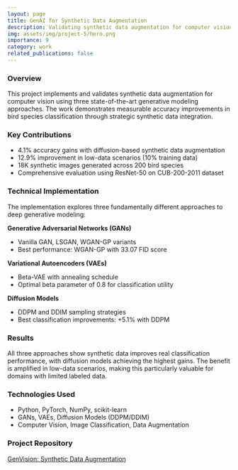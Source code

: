 ```yaml
---
layout: page
title: GenAI for Synthetic Data Augmentation
description: Validating synthetic data augmentation for computer vision with measurable accuracy improvements
img: assets/img/project-5/hero.png
importance: 9
category: work
related_publications: false
---
```


### Overview

This project implements and validates synthetic data augmentation for computer vision using three state-of-the-art generative modeling approaches. The work demonstrates measurable accuracy improvements in bird species classification through strategic synthetic data integration.

### Key Contributions

- 4.1% accuracy gains with diffusion-based synthetic data augmentation
- 12.9% improvement in low-data scenarios (10% training data)
- 18K synthetic images generated across 200 bird species
- Comprehensive evaluation using ResNet-50 on CUB-200-2011 dataset

### Technical Implementation

The implementation explores three fundamentally different approaches to deep generative modeling:

**Generative Adversarial Networks (GANs)**
- Vanilla GAN, LSGAN, WGAN-GP variants
- Best performance: WGAN-GP with 33.07 FID score

**Variational Autoencoders (VAEs)**  
- Beta-VAE with annealing schedule
- Optimal beta parameter of 0.8 for classification utility

**Diffusion Models**
- DDPM and DDIM sampling strategies
- Best classification improvements: +5.1% with DDPM

### Results

All three approaches show synthetic data improves real classification performance, with diffusion models achieving the highest gains. The benefit is amplified in low-data scenarios, making this particularly valuable for domains with limited labeled data.

### Technologies Used

- Python, PyTorch, NumPy, scikit-learn
- GANs, VAEs, Diffusion Models (DDPM/DDIM)
- Computer Vision, Image Classification, Data Augmentation

### Project Repository

[GenVision: Synthetic Data Augmentation](https://github.com/Srecharan/GenVision.git) 